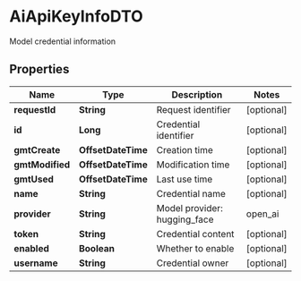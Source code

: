

# AiApiKeyInfoDTO

Model credential information

## Properties

| Name | Type | Description | Notes |
|------------ | ------------- | ------------- | -------------|
|**requestId** | **String** | Request identifier |  [optional] |
|**id** | **Long** | Credential identifier |  [optional] |
|**gmtCreate** | **OffsetDateTime** | Creation time |  [optional] |
|**gmtModified** | **OffsetDateTime** | Modification time |  [optional] |
|**gmtUsed** | **OffsetDateTime** | Last use time |  [optional] |
|**name** | **String** | Credential name |  [optional] |
|**provider** | **String** | Model provider: hugging_face | open_ai | azure_open_ai | local_ai | in_process | dash_scope | unknown |  [optional] |
|**token** | **String** | Credential content |  [optional] |
|**enabled** | **Boolean** | Whether to enable |  [optional] |
|**username** | **String** | Credential owner |  [optional] |



